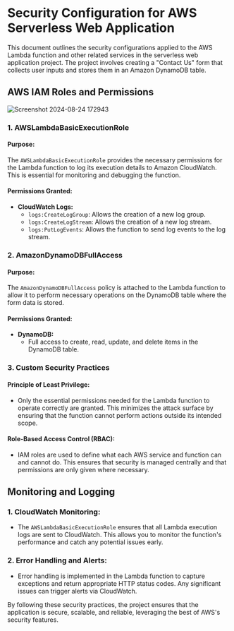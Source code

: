 # Security Configuration for AWS Serverless Web Application

This document outlines the security configurations applied to the AWS Lambda function and other related services in the serverless web application project. The project involves creating a "Contact Us" form that collects user inputs and stores them in an Amazon DynamoDB table.

## AWS IAM Roles and Permissions

![Screenshot 2024-08-24 172943](https://github.com/user-attachments/assets/1e88a01d-237f-48fd-8654-7af5964e146c)


### 1. **AWSLambdaBasicExecutionRole**

#### **Purpose:**
The `AWSLambdaBasicExecutionRole` provides the necessary permissions for the Lambda function to log its execution details to Amazon CloudWatch. This is essential for monitoring and debugging the function.

#### **Permissions Granted:**
- **CloudWatch Logs:** 
  - `logs:CreateLogGroup`: Allows the creation of a new log group.
  - `logs:CreateLogStream`: Allows the creation of a new log stream.
  - `logs:PutLogEvents`: Allows the function to send log events to the log stream.

### 2. **AmazonDynamoDBFullAccess**

#### **Purpose:**
The `AmazonDynamoDBFullAccess` policy is attached to the Lambda function to allow it to perform necessary operations on the DynamoDB table where the form data is stored.

#### **Permissions Granted:**
- **DynamoDB:** 
  - Full access to create, read, update, and delete items in the DynamoDB table.

### 3. **Custom Security Practices**

#### **Principle of Least Privilege:**
- Only the essential permissions needed for the Lambda function to operate correctly are granted. This minimizes the attack surface by ensuring that the function cannot perform actions outside its intended scope.

#### **Role-Based Access Control (RBAC):**
- IAM roles are used to define what each AWS service and function can and cannot do. This ensures that security is managed centrally and that permissions are only given where necessary.

## Monitoring and Logging

### 1. **CloudWatch Monitoring:**
- The `AWSLambdaBasicExecutionRole` ensures that all Lambda execution logs are sent to CloudWatch. This allows you to monitor the function's performance and catch any potential issues early.

### 2. **Error Handling and Alerts:**
- Error handling is implemented in the Lambda function to capture exceptions and return appropriate HTTP status codes. Any significant issues can trigger alerts via CloudWatch.


By following these security practices, the project ensures that the application is secure, scalable, and reliable, leveraging the best of AWS's security features.

